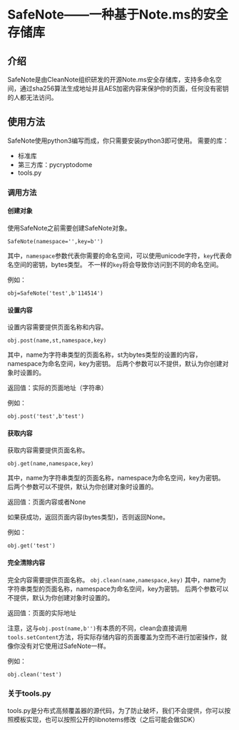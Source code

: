 # SafeNote——一种基于Note.ms的安全存储库
## 介绍
SafeNote是由CleanNote组织研发的开源Note.ms安全存储库，支持多命名空间，通过sha256算法生成地址并且AES加密内容来保护你的页面，任何没有密钥的人都无法访问。
## 使用方法
SafeNote使用python3编写而成，你只需要安装python3即可使用。
需要的库：
- 标准库
- 第三方库：pycryptodome
- tools.py
### 调用方法
#### 创建对象
使用SafeNote之前需要创建SafeNote对象。

`SafeNote(namespace='',key=b'')`

其中，`namespace`参数代表你需要的命名空间，可以使用unicode字符，`key`代表命名空间的密钥，bytes类型。
不一样的`key`将会导致你访问到不同的命名空间。

例如：

`obj=SafeNote('test',b'114514')`

#### 设置内容
设置内容需要提供页面名称和内容。

`obj.post(name,st,namespace,key)`

其中，name为字符串类型的页面名称，st为bytes类型的设置的内容，namespace为命名空间，key为密钥。
后两个参数可以不提供，默认为你创建对象时设置的。

返回值：实际的页面地址（字符串）

例如：

`obj.post('test',b'test')`
#### 获取内容
获取内容需要提供页面名称。

`obj.get(name,namespace,key)`

其中，name为字符串类型的页面名称，namespace为命名空间，key为密钥。
后两个参数可以不提供，默认为你创建对象时设置的。

返回值：页面内容或者None

如果获成功，返回页面内容(bytes类型)，否则返回None。

例如：

`obj.get('test')`

#### 完全清除内容
完全内容需要提供页面名称。
`obj.clean(name,namespace,key)`
其中，name为字符串类型的页面名称，namespace为命名空间，key为密钥。
后两个参数可以不提供，默认为你创建对象时设置的。

返回值：页面的实际地址

注意，这与`obj.post(name,b'')`有本质的不同，clean会直接调用`tools.setContent`方法，将实际存储内容的页面覆盖为空而不进行加密操作，就像你没有对它使用过SafeNote一样。

例如：

`obj.clean('test')`
### 关于tools.py
tools.py是分布式高频覆盖器的源代码，为了防止破坏，我们不会提供，你可以按照模板实现，也可以按照公开的libnotems修改（之后可能会做SDK）
